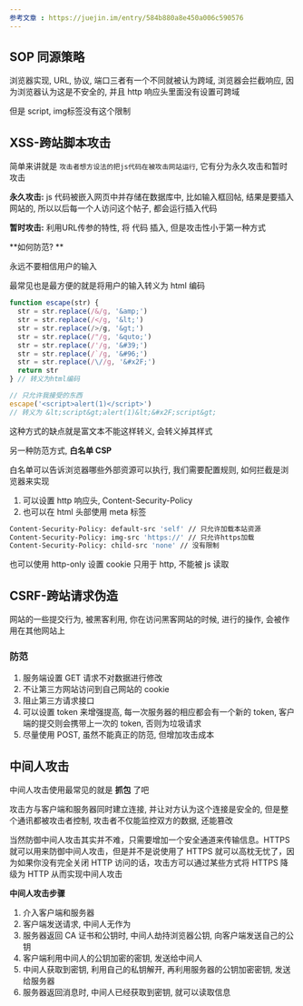 ```yaml
---
参考文章 : https://juejin.im/entry/584b880a8e450a006c590576
---
```


## SOP 同源策略

浏览器实现, URL, 协议, 端口三者有一个不同就被认为跨域, 浏览器会拦截响应, 因为浏览器认为这是不安全的, 并且 http 响应头里面没有设置可跨域

但是 script, img标签没有这个限制

## XSS-跨站脚本攻击

简单来讲就是 `攻击者想方设法的把js代码在被攻击网站运行`, 它有分为永久攻击和暂时攻击

**永久攻击:** js 代码被嵌入网页中并存储在数据库中, 比如输入框回帖, 结果是要插入网站的, 所以以后每一个人访问这个帖子, 都会运行插入代码

**暂时攻击:** 利用URL传参的特性, 将 代码 插入, 但是攻击性小于第一种方式

**如何防范?  **

永远不要相信用户的输入

最常见也是最方便的就是将用户的输入转义为 html 编码

```js
function escape(str) {
  str = str.replace(/&/g, '&amp;')
  str = str.replace(/</g, '&lt;')
  str = str.replace(/>/g, '&gt;')
  str = str.replace(/"/g, '&quto;')
  str = str.replace(/'/g, '&#39;')
  str = str.replace(/`/g, '&#96;')
  str = str.replace(/\//g, '&#x2F;')
  return str
} // 转义为html编码

// 只允许我接受的东西
escape('<script>alert(1)</script>')
// 转义为 &lt;script&gt;alert(1)&lt;&#x2F;script&gt;
```

这种方式的缺点就是富文本不能这样转义, 会转义掉其样式

另一种防范方式, **白名单 CSP**

白名单可以告诉浏览器哪些外部资源可以执行, 我们需要配置规则, 如何拦截是浏览器来实现

1. 可以设置 http 响应头, Content-Security-Policy
2. 也可以在 html 头部使用 meta 标签

```bash
Content-Security-Policy: default-src 'self' // 只允许加载本站资源
Content-Security-Policy: img-src 'https://' // 只允许https加载
Content-Security-Policy: child-src 'none' // 没有限制
```

也可以使用 http-only 设置 cookie 只用于 http, 不能被 js 读取

## CSRF-跨站请求伪造

网站的一些提交行为, 被黑客利用, 你在访问黑客网站的时候, 进行的操作, 会被作用在其他网站上

### 防范

1. 服务端设置 GET 请求不对数据进行修改
2. 不让第三方网站访问到自己网站的 cookie
3. 阻止第三方请求接口
4. 可以设置 token 来增强提高, 每一次服务器的相应都会有一个新的 token, 客户端的提交则会携带上一次的 token, 否则为垃圾请求
5. 尽量使用 POST, 虽然不能真正的防范, 但增加攻击成本



## 中间人攻击

中间人攻击使用最常见的就是 **抓包** 了吧

攻击方与客户端和服务器同时建立连接, 并让对方认为这个连接是安全的, 但是整个通讯都被攻击者控制, 攻击者不仅能监控双方的数据, 还能篡改

当然防御中间人攻击其实并不难，只需要增加一个安全通道来传输信息。HTTPS 就可以用来防御中间人攻击，但是并不是说使用了 HTTPS 就可以高枕无忧了，因为如果你没有完全关闭 HTTP 访问的话，攻击方可以通过某些方式将 HTTPS 降级为 HTTP 从而实现中间人攻击

**中间人攻击步骤**

1. 介入客户端和服务器
2. 客户端发送请求, 中间人无作为
3. 服务器返回 CA 证书和公钥时, 中间人劫持浏览器公钥, 向客户端发送自己的公钥
4. 客户端利用中间人的公钥加密的密钥, 发送给中间人
5. 中间人获取到密钥, 利用自己的私钥解开, 再利用服务器的公钥加密密钥, 发送给服务器
6. 服务器返回消息时, 中间人已经获取到密钥, 就可以读取信息



